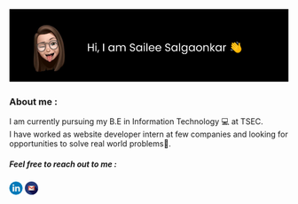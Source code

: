 
<div id="profile">
  <img src="assests/aboutme.svg">
  <div class="about-me">
    <h3>About me : </h3>
    <p>I am currently pursuing my B.E in Information Technology 💻 at TSEC.</br>
    I have worked as website developer intern at few companies and looking for opportunities to solve real world problems🌟.</p>
  </div>

  <div class="social-links">
    <h5>Feel free to reach out to me :</h5>
    <a href="https://www.linkedin.com/in/sailee-salgaonkar-1403/"><img src="assests/linkedin.png"></a>
    <a href="mailto:sailees14032000@gmail.com"><img src="assests/gmail.png"></a>
  </div>
</div>
<!--
**sailee14032000/sailee14032000** is a ✨ _special_ ✨ repository because its `README.md` (this file) appears on your GitHub profile.

Here are some ideas to get you started:

- 🔭 I’m currently working on ...
- 🌱 I’m currently learning ...
- 👯 I’m looking to collaborate on ...
- 🤔 I’m looking for help with ...
- 💬 Ask me about ...
- 📫 How to reach me: ...
- 😄 Pronouns: ...
- ⚡ Fun fact: ...
-->
